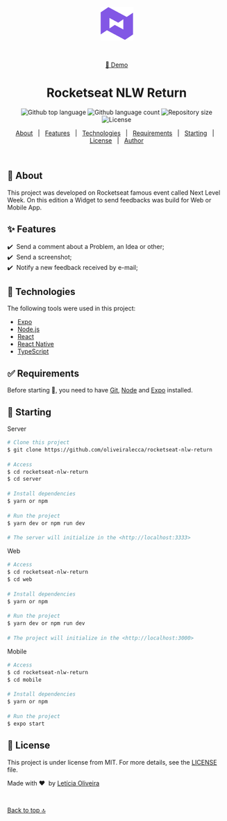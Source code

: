 <div align="center" id="top"> 
  <img src="./.github/app.png" alt="Rocketseat NLW Return" />

  &#xa0;
	
  <a href="https://rocketseat-nlw-return-nine.vercel.app" target="_blank">🔗 Demo</a>
</div>

<h1 align="center">Rocketseat NLW Return</h1>

<p align="center">
  <img alt="Github top language" src="https://img.shields.io/github/languages/top/oliveiralecca/rocketseat-nlw-return?color=56BEB8">

  <img alt="Github language count" src="https://img.shields.io/github/languages/count/oliveiralecca/rocketseat-nlw-return?color=56BEB8">

  <img alt="Repository size" src="https://img.shields.io/github/repo-size/oliveiralecca/rocketseat-nlw-return?color=56BEB8">

  <img alt="License" src="https://img.shields.io/github/license/oliveiralecca/rocketseat-nlw-return?color=56BEB8">

  <!-- <img alt="Github issues" src="https://img.shields.io/github/issues/{{YOUR_GITHUB_USERNAME}}/rocketseat-nlw-return?color=56BEB8" /> -->

  <!-- <img alt="Github forks" src="https://img.shields.io/github/forks/{{YOUR_GITHUB_USERNAME}}/rocketseat-nlw-return?color=56BEB8" /> -->

  <!-- <img alt="Github stars" src="https://img.shields.io/github/stars/{{YOUR_GITHUB_USERNAME}}/rocketseat-nlw-return?color=56BEB8" /> -->
</p>

<!-- Status -->

<!-- <h4 align="center"> 
	🚧  Rocketseat Nlw Return 🚀 Under construction...  🚧
</h4> 

<hr> -->

<p align="center">
  <a href="#dart-about">About</a> &#xa0; | &#xa0; 
  <a href="#sparkles-features">Features</a> &#xa0; | &#xa0;
  <a href="#rocket-technologies">Technologies</a> &#xa0; | &#xa0;
  <a href="#white_check_mark-requirements">Requirements</a> &#xa0; | &#xa0;
  <a href="#checkered_flag-starting">Starting</a> &#xa0; | &#xa0;
  <a href="#memo-license">License</a> &#xa0; | &#xa0;
  <a href="https://github.com/oliveiralecca" target="_blank">Author</a>
</p>

<br>

## :dart: About ##

This project was developed on Rocketseat famous event called Next Level Week. On this edition a Widget to send feedbacks was build for Web or Mobile App.

## :sparkles: Features ##

:heavy_check_mark: &nbsp;Send a comment about a Problem, an Idea or other;\
:heavy_check_mark: &nbsp;Send a screenshot;\
:heavy_check_mark: &nbsp;Notify a new feedback received by e-mail;

## :rocket: Technologies ##

The following tools were used in this project:

- [Expo](https://expo.io/)
- [Node.js](https://nodejs.org/en/)
- [React](https://pt-br.reactjs.org/)
- [React Native](https://reactnative.dev/)
- [TypeScript](https://www.typescriptlang.org/)

## :white_check_mark: Requirements ##

Before starting :checkered_flag:, you need to have [Git](https://git-scm.com), [Node](https://nodejs.org/en/) and [Expo](https://expo.io/) installed.

## :checkered_flag: Starting ##
Server

```bash
# Clone this project
$ git clone https://github.com/oliveiralecca/rocketseat-nlw-return

# Access
$ cd rocketseat-nlw-return
$ cd server

# Install dependencies
$ yarn or npm

# Run the project
$ yarn dev or npm run dev

# The server will initialize in the <http://localhost:3333>
```

Web

```bash
# Access
$ cd rocketseat-nlw-return
$ cd web

# Install dependencies
$ yarn or npm

# Run the project
$ yarn dev or npm run dev

# The project will initialize in the <http://localhost:3000>
```

Mobile

```bash
# Access
$ cd rocketseat-nlw-return
$ cd mobile

# Install dependencies
$ yarn or npm

# Run the project
$ expo start
```

## :memo: License ##

This project is under license from MIT. For more details, see the [LICENSE](LICENSE) file.


Made with :hearts: &nbsp;by <a href="https://github.com/oliveiralecca" target="_blank">Letícia Oliveira</a>

&#xa0;

<a href="#top">Back to top :top:</a>
